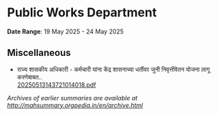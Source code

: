 # Public Works Department

**Date Range**: 19 May 2025 - 24 May 2025


## Miscellaneous
- राज्य शासकीय अधिकारी - कर्मचारी यांना केंद्र शासनाच्या धर्तीवर जुनी निवृत्तीवेतन योजना लागू करणेबाबत..\
  [20250513143721014018.pdf](https://gr.maharashtra.gov.in/assets/public/20250513143721014018.pdf)


*Archives of earlier summaries are available at http://mahsummary.orgpedia.in/en/archive.html*